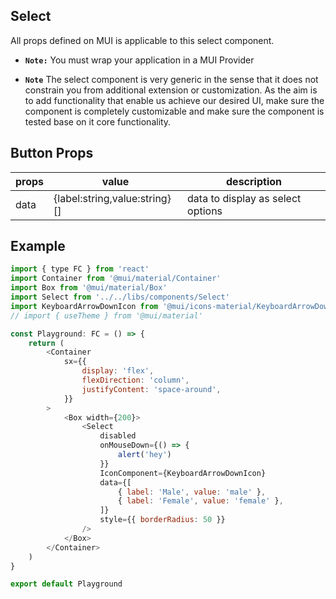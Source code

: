 ## Select

All props defined on MUI is applicable to this select component.

-   **`Note:`** You must wrap your application in a MUI Provider

-   **`Note`** The select component is very generic in the sense that it does not constrain you from additional extension or customization. As the aim is to add functionality that enable us achieve our desired UI, make sure the component is completely customizable and make sure the component is tested base on it core functionality.

## Button Props

| props | value                         | description                       |
| ----- | ----------------------------- | --------------------------------- |
| data  | {label:string,value:string}[] | data to display as select options |

## Example

```js
import { type FC } from 'react'
import Container from '@mui/material/Container'
import Box from '@mui/material/Box'
import Select from '../../libs/components/Select'
import KeyboardArrowDownIcon from '@mui/icons-material/KeyboardArrowDown'
// import { useTheme } from '@mui/material'

const Playground: FC = () => {
    return (
        <Container
            sx={{
                display: 'flex',
                flexDirection: 'column',
                justifyContent: 'space-around',
            }}
        >
            <Box width={200}>
                <Select
                    disabled
                    onMouseDown={() => {
                        alert('hey')
                    }}
                    IconComponent={KeyboardArrowDownIcon}
                    data={[
                        { label: 'Male', value: 'male' },
                        { label: 'Female', value: 'female' },
                    ]}
                    style={{ borderRadius: 50 }}
                />
            </Box>
        </Container>
    )
}

export default Playground
```
